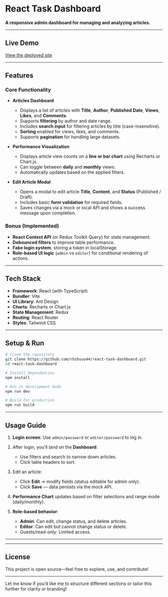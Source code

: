 # React Task Dashboard

**A responsive admin dashboard for managing and analyzing articles.**

---

## Live Demo

[View the deployed site](https://react-task-dashboard-dusky.vercel.app)

---

## Features

### Core Functionality

* **Articles Dashboard**

  * Displays a list of articles with **Title**, **Author**, **Published Date**, **Views**, **Likes**, and **Comments**.
  * Supports **filtering** by author and date range.
  * Includes **search input** for filtering articles by title (case-insensitive).
  * **Sorting** enabled for views, likes, and comments.
  * Supports **pagination** for handling large datasets.

* **Performance Visualization**

  * Displays article view counts on a **line or bar chart** using Recharts or Chart.js.
  * Can toggle between **daily** and **monthly** views.
  * Automatically updates based on the applied filters.

* **Edit Article Modal**

  * Opens a modal to edit article **Title**, **Content**, and **Status** (Published / Draft).
  * Includes basic **form validation** for required fields.
  * Saves changes via a mock or local API and shows a success message upon completion.

### Bonus (Implemented)

* **React Context API** (or Redux Toolkit Query) for state management.
* **Debounced filters** to improve table performance.
* **Fake login system**, storing a token in localStorage.
* **Role-based UI logic** (`admin` vs `editor`) for conditional rendering of actions.
 
---

## Tech Stack

* **Framework**: React (with TypeScript)
* **Bundler**: Vite
* **UI Library**: Ant Design
* **Charts**: Recharts or Chart.js
* **State Management**: Redux 
* **Routing**: React Router
* **Styles**: Tailwind CSS 

---

## Setup & Run

```bash
# Clone the repository
git clone https://github.com/rhshuvo44/react-task-dashboard.git
cd react-task-dashboard

# Install dependencies
npm install

# Run in development mode
npm run dev

# Build for production
npm run build
```

---

## Usage Guide

1. **Login screen**: Use `admin/password` or `editor/password` to log in.
2. After login, you'll land on the **Dashboard**:

   * Use filters and search to narrow down articles.
   * Click table headers to sort.
3. Edit an article:

   * Click **Edit** → modify fields (status editable for admin only).
   * Click **Save** — data persists via the mock API.
4. **Performance Chart** updates based on filter selections and range mode (daily/monthly).
5. **Role-based behavior**:

   * **Admin**: Can edit, change status, and delete articles.
   * **Editor**: Can edit but cannot change status or delete.
   * Guests/read-only: Limited access.

---

---

## License

This project is open source—feel free to explore, use, and contribute!

---

Let me know if you’d like me to structure different sections or tailor this further for clarity or branding!
